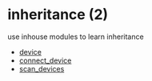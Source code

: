 # inheritance (2)
use inhouse modules to learn inheritance

+ [device](device.py)
+ [connect_device](connect_device.py)
+ [scan_devices](scan_devices.py)
